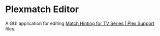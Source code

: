 # Plexmatch Editor

A GUI application for editing [Match Hinting for TV Series | Plex Support](https://support.plex.tv/articles/plexmatch/) files.